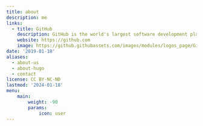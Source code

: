 ```yaml
---
title: about
description: me
links:
  - title: GitHub
    description: GitHub is the world's largest software development platform.
    website: https://github.com
    image: https://github.githubassets.com/images/modules/logos_page/GitHub-Mark.png
date: '2019-01-18'
aliases:
  - about-us
  - about-hugo
  - contact
license: CC BY-NC-ND
lastmod: '2024-01-18'
menu:
    main: 
        weight: -90
        params:
            icon: user
---
```

